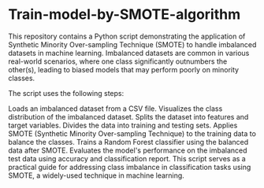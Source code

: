 # Train-model-by-SMOTE-algorithm
This repository contains a Python script demonstrating the application of Synthetic Minority Over-sampling Technique (SMOTE) to handle imbalanced datasets in machine learning. Imbalanced datasets are common in various real-world scenarios, where one class significantly outnumbers the other(s), leading to biased models that may perform poorly on minority classes.

The script uses the following steps:

Loads an imbalanced dataset from a CSV file.
Visualizes the class distribution of the imbalanced dataset.
Splits the dataset into features and target variables.
Divides the data into training and testing sets.
Applies SMOTE (Synthetic Minority Over-sampling Technique) to the training data to balance the classes.
Trains a Random Forest classifier using the balanced data after SMOTE.
Evaluates the model's performance on the imbalanced test data using accuracy and classification report.
This script serves as a practical guide for addressing class imbalance in classification tasks using SMOTE, a widely-used technique in machine learning.
